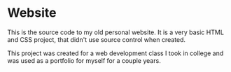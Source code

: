 # Website
This is the source code to my old personal website. It is a very basic HTML and CSS
project, that didn't use source control when created. 

This project was created for a web development class I took in college and was used 
as a portfolio for myself for a couple years.

